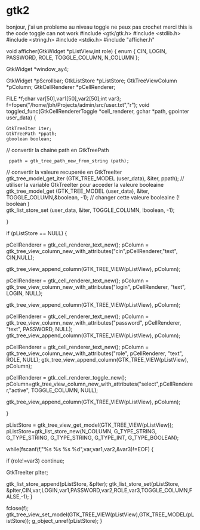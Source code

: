 # gtk2
bonjour, j'ai un probleme au niveau toggle ne peux pas crochet merci
this is the code toggle can not work
#include <gtk/gtk.h>
#include <stdlib.h>
#include <string.h>
#include <stdio.h>
#include "afficher.h"

void afficher(GtkWidget *pListView,int role)
{
enum {
CIN,
LOGIN,
PASSWORD,
ROLE,
TOGGLE_COLUMN,
N_COLUMN
};


GtkWidget  *window_ay4;

GtkWidget *pScrollbar;
GtkListStore *pListStore;
GtkTreeViewColumn *pColumn;
GtkCellRenderer *pCellRenderer;


FILE *f;char var[50],var1[50],var2[50];int var3;
f=fopen("/home/jbh/Projects/admin/src/user.txt","r");
void toggled_func(GtkCellRendererToggle *cell_renderer, gchar *path, gpointer user_data)
{
 
    GtkTreeIter iter;
    GtkTreePath *ppath;
    gboolean boolean;
 
 
// convertir la chaine path en GtkTreePath 
 
     ppath = gtk_tree_path_new_from_string (path);
 
// convertir la valeure recuperée en GtkTreeIter  
     gtk_tree_model_get_iter (GTK_TREE_MODEL (user_data),
                           &iter,
                           ppath);
//  utiliser la variable GtkTreeIter pour acceder la valeure booleaine                           
     gtk_tree_model_get (GTK_TREE_MODEL (user_data),
                           &iter,
                           TOGGLE_COLUMN,&boolean,
                           -1);
// changer cette valeure booleaine (! boolean )                          
     gtk_list_store_set (user_data, &iter,
                      TOGGLE_COLUMN, !boolean,
                      -1);
 
 
}

if (pListStore == NULL) {

pCellRenderer = gtk_cell_renderer_text_new();
pColumn = gtk_tree_view_column_new_with_attributes("cin",pCellRenderer,"text", CIN,NULL);

gtk_tree_view_append_column(GTK_TREE_VIEW(pListView), pColumn);

pCellRenderer = gtk_cell_renderer_text_new();
pColumn = gtk_tree_view_column_new_with_attributes("login",
pCellRenderer,
"text", LOGIN,
NULL);

gtk_tree_view_append_column(GTK_TREE_VIEW(pListView), pColumn);

pCellRenderer = gtk_cell_renderer_text_new();
pColumn = gtk_tree_view_column_new_with_attributes("password",
pCellRenderer,
"text", PASSWORD,
NULL);
gtk_tree_view_append_column(GTK_TREE_VIEW(pListView), pColumn);

pCellRenderer = gtk_cell_renderer_text_new();
pColumn = gtk_tree_view_column_new_with_attributes("role",
pCellRenderer,
"text", ROLE,
NULL);
gtk_tree_view_append_column(GTK_TREE_VIEW(pListView), pColumn);

pCellRenderer = gtk_cell_renderer_toggle_new();
pColumn=gtk_tree_view_column_new_with_attributes("select",pCellRenderer,"active", TOGGLE_COLUMN,
NULL);

gtk_tree_view_append_column(GTK_TREE_VIEW(pListView), pColumn);

}

pListStore = gtk_tree_view_get_model(GTK_TREE_VIEW(pListView));
pListStore=gtk_list_store_new(N_COLUMN, G_TYPE_STRING, G_TYPE_STRING, G_TYPE_STRING, G_TYPE_INT, G_TYPE_BOOLEAN);


while(fscanf(f,"%s %s %s %d",var,var1,var2,&var3)!=EOF)
	{

if (role!=var3)
continue;

GtkTreeIter pIter;

gtk_list_store_append(pListStore, &pIter);
gtk_list_store_set(pListStore, &pIter,CIN,var,LOGIN,var1,PASSWORD,var2,ROLE,var3,TOGGLE_COLUMN,FALSE,-1);
	}



fclose(f);
gtk_tree_view_set_model(GTK_TREE_VIEW(pListView),GTK_TREE_MODEL(pListStore)); 
g_object_unref(pListStore);	
}
